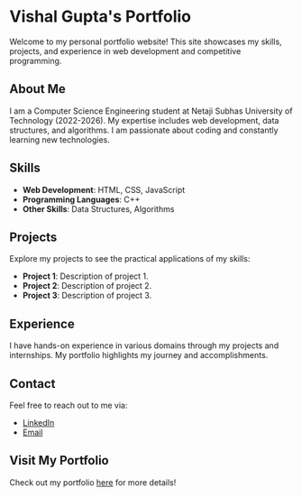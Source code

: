 # Vishal Gupta's Portfolio

Welcome to my personal portfolio website! This site showcases my skills, projects, and experience in web development and competitive programming.

## About Me

I am a Computer Science Engineering student at Netaji Subhas University of Technology (2022-2026). My expertise includes web development, data structures, and algorithms. I am passionate about coding and constantly learning new technologies.

## Skills

- **Web Development**: HTML, CSS, JavaScript
- **Programming Languages**: C++
- **Other Skills**: Data Structures, Algorithms

## Projects

Explore my projects to see the practical applications of my skills:

- **Project 1**: Description of project 1.
- **Project 2**: Description of project 2.
- **Project 3**: Description of project 3.

## Experience

I have hands-on experience in various domains through my projects and internships. My portfolio highlights my journey and accomplishments.

## Contact

Feel free to reach out to me via:

- [LinkedIn](https://www.linkedin.com/in/vishalgupta)
- [Email](mailto:vishalgupta@example.com)

## Visit My Portfolio

Check out my portfolio [here](https://vishalgupta.vercel.app) for more details!
